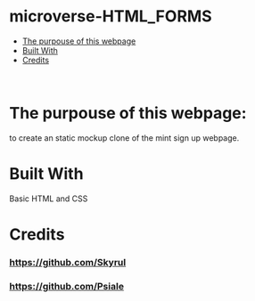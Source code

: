 # microverse-HTML_FORMS

* [The purpouse of this webpage](#The-purpouse-of-this-webpage)
* [Built With](#built-with)
* [Credits](#contact)
<br>

# The purpouse of this webpage:
to create an static mockup clone of the mint sign up webpage. 
<br>

# Built With
Basic HTML and CSS



# Credits
### https://github.com/Skyrul
### https://github.com/Psiale


